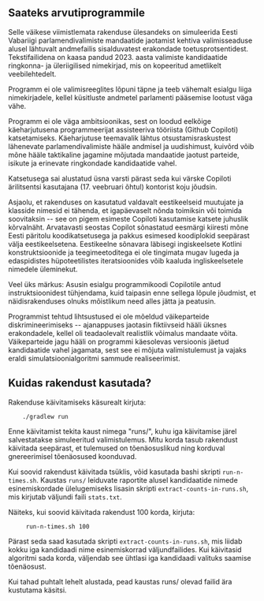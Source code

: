 ## Saateks arvutiprogrammile

Selle väikese viimistlemata rakenduse ülesandeks on simuleerida
Eesti Vabariigi parlamendivalimiste mandaatide jaotamist
kehtiva valimisseaduse alusel lähtuvalt andmefailis
sisalduvatest erakondade toetusprotsentidest. Tekstifailidena
on kaasa pandud 2023. aasta valimiste kandidaatide
ringkonna- ja üleriigilised nimekirjad, mis on kopeeritud
ametlikelt veebilehtedelt.

Programm ei ole valimisreeglites lõpuni täpne ja teeb vähemalt
esialgu liiga nimekirjadele, kellel küsitluste andmetel
parlamenti pääsemise lootust väga vähe.

Programm ei ole väga ambitsioonikas, sest on loodud eelkõige
käeharjutusena programmeerijat assisteeriva tööriista
(Github Copiloti) katsetamiseks. Käeharjutuse teemavalik
lähtus otsustamisraskustest lähenevate parlamendivalimiste
hääle andmisel ja uudishimust, kuivõrd võib mõne hääle
taktikaline jagamine mõjutada mandaatide jaotust parteide,
isikute ja erinevate ringkondade kandidaatide vahel.

Katsetusega sai alustatud üsna varsti pärast seda
kui värske Copiloti ärilitsentsi kasutajana (17. veebruari
õhtul) kontorist koju jõudsin. 

Asjaolu, et rakenduses on kasutatud valdavalt eestikeelseid
muutujate ja klasside nimesid ei tähenda, et igapäevaselt
nõnda toimiksin või toimida soovitaksin --
see on pigem esimeste Copiloti kasutamise katsete juhuslik
kõrvalnäht. Arvatavasti seostas Copilot sõnastatud eesmärgi
kiiresti mõne Eesti päritolu koodikatsetusega ja pakkus
esimesed koodiplokid seepärast välja eestikeelsetena.
Eestikeelne sõnavara läbisegi ingiskeelsete Kotlini
konstruktsioonide ja teegimeetoditega ei ole tingimata
mugav lugeda ja edaspidistes hüpoteetilistes iteratsioonides
võib kaaluda ingliskeelsetele nimedele üleminekut.

Veel üks märkus:
Asusin esialgu programmikoodi Copilotile antud instruktsioonidest
tühjendama, kuid taipasin enne sellega lõpule jõudmist, et
näidisrakenduses olnuks mõistlikum need alles jätta ja peatusin.

Programmist tehtud lihtsustused ei ole mõeldud väikeparteide
diskrimineerimiseks -- ajanappuses jaotasin fiktiivseid hääli
üksnes erakondadele, kellel oli teadaolevalt realistlik
võimalus mandaate võita. Väikeparteide jagu hääli on programmi
käesolevas versioonis jäetud kandidaatide vahel jagamata, sest
see ei mõjuta valimistulemust ja vajaks eraldi
simulatsioonialgoritmi sammude realiseerimist.

## Kuidas rakendust kasutada?

Rakenduse käivitamiseks käsurealt kirjuta:
    
        ./gradlew run
        
Enne käivitamist tekita kaust nimega "runs/", kuhu iga käivitamise järel
salvestatakse simuleeritud valimistulemus. Mitu korda tasub rakendust
käivitada seepärast, et tulemused on tõenäosuslikud ning korduval
gnereerimisel tõenäosused koonduvad.

Kui soovid rakendust käivitada tsüklis, võid kasutada bashi skripti
`run-n-times.sh`. Kaustas `runs/` leiduvate raportite alusel kandidaatide
nimede esinemiskordade ülelugemiseks lisasin skripti `extract-counts-in-runs.sh`,
mis kirjutab väljundi faili `stats.txt`.

Näiteks, kui soovid käivitada rakendust 100 korda, kirjuta:

         run-n-times.sh 100
         
Pärast seda saad kasutada skripti `extract-counts-in-runs.sh`, mis
liidab kokku iga kandidaadi nime esinemiskorrad väljundfailides.
Kui käivitasid algoritmi sada korda, väljendab see ühtlasi
iga kandidaadi valituks saamise tõenäosust.

Kui tahad puhtalt lehelt alustada, pead kaustas runs/ olevad failid
ära kustutama käsitsi.
